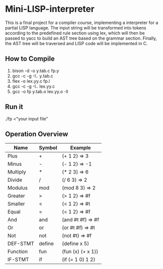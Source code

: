 # Mini-LISP-interpreter

This is a final project for a compiler course, implementing a interpreter for a partial LISP language. The input string will be transformed into tokens according to the predefined rule section using lex, which will then be passed to yacc to build an AST tree based on the grammar section. Finally, the AST tree will be traversed and LISP code will be implemented in C.

## How to Compile
1. bison -d -o y.tab.c fp.y
2. gcc -c -g -I.. y.tab.c
3. flex -o lex.yy.c fp.l
4. gcc -c -g -I.. lex.yy.c
5. gcc -o fp y.tab.o lex.yy.o -ll
## Run it
./fp <"your input file"

## Operation Overview

| Name     | Symbol | Example         |
| -------- | ------ | --------------- |
| Plus     | +      | (+ 1 2) => 3    |
| Minus    | -      | (- 1 2) => -1   |
| Multiply | *      | (* 2 3) => 6    |
| Divide   | /      | (/ 6 3) => 2    |
| Modulus  | mod    | (mod 8 3) => 2  |
| Greater  | >      | (> 1 2) => #f   |
| Smaller  | <      | (< 1 2) => #t   |
| Equal    | =      | (= 1 2) => #f   |
| And      | and    | (and #t #f) => #f |
| Or       | or     | (or #t #f) => #t  |
| Not      | not    | (not #t) => #f  |
| DEF-STMT | define | (define x 5)    |
| Function | fun    | (fun (x) (+ x 1)) |
| IF-STMT  | if     | (if (= 1 0) 1 2) |
